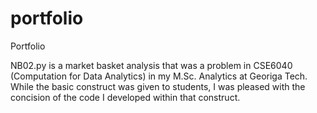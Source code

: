 # portfolio
Portfolio

NB02.py is a market basket analysis that was a problem in CSE6040 (Computation for Data Analytics) in my M.Sc. Analytics at Georiga Tech. While the basic construct was given to students, I was pleased with the concision of the code I developed within that construct. 
